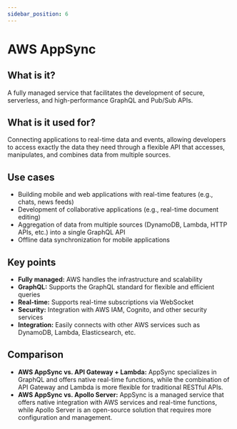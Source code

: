 ```yaml
---
sidebar_position: 6
---
```


# AWS AppSync

## What is it?
A fully managed service that facilitates the development of secure, serverless, and high-performance GraphQL and Pub/Sub APIs.

## What is it used for?
Connecting applications to real-time data and events, allowing developers to access exactly the data they need through a flexible API that accesses, manipulates, and combines data from multiple sources.

## Use cases
- Building mobile and web applications with real-time features (e.g., chats, news feeds)
- Development of collaborative applications (e.g., real-time document editing)
- Aggregation of data from multiple sources (DynamoDB, Lambda, HTTP APIs, etc.) into a single GraphQL API
- Offline data synchronization for mobile applications

## Key points
- **Fully managed:** AWS handles the infrastructure and scalability
- **GraphQL:** Supports the GraphQL standard for flexible and efficient queries
- **Real-time:** Supports real-time subscriptions via WebSocket
- **Security:** Integration with AWS IAM, Cognito, and other security services
- **Integration:** Easily connects with other AWS services such as DynamoDB, Lambda, Elasticsearch, etc.

## Comparison
- **AWS AppSync vs. API Gateway + Lambda:** AppSync specializes in GraphQL and offers native real-time functions, while the combination of API Gateway and Lambda is more flexible for traditional RESTful APIs.
- **AWS AppSync vs. Apollo Server:** AppSync is a managed service that offers native integration with AWS services and real-time functions, while Apollo Server is an open-source solution that requires more configuration and management. 